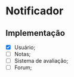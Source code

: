 # Notificador

## Implementação
 - [x] Usuário;
 - [ ] Notas;
 - [ ] Sistema de avaliação;
 - [ ] Forum;